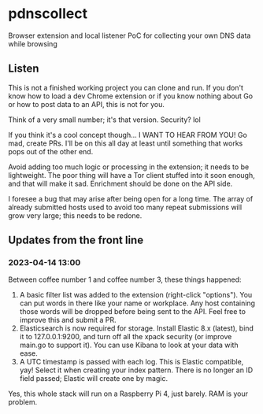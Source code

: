 # pdnscollect

Browser extension and local listener PoC for collecting your own DNS data while browsing

## Listen

This is not a finished working project you can clone and run. If you don't know how to load a dev Chrome extension or if you know nothing about Go or how to post data to an API, this is not for you.

Think of a very small number; it's that version. Security? lol

If you think it's a cool concept though... I WANT TO HEAR FROM YOU! Go mad, create PRs. I'll be on this all day at least until something that works pops out of the other end.

Avoid adding too much logic or processing in the extension; it needs to be lightweight. The poor thing will have a Tor client stuffed into it soon enough, and that will make it sad. Enrichment should be done on the API side.

I foresee a bug that may arise after being open for a long time. The array of already submitted hosts used to avoid too many repeat submissions will grow very large; this needs to be redone.

## Updates from the front line

### 2023-04-14 13:00
Between coffee number 1 and coffee number 3, these things happened:

1. A basic filter list was added to the extension (right-click "options"). You can put words in there like your name or workplace. Any host containing those words will be dropped before being sent to the API. Feel free to improve this and submit a PR.
2. Elasticsearch is now required for storage. Install Elastic 8.x (latest), bind it to 127.0.0.1:9200, and turn off all the xpack security (or improve main.go to support it). You can use Kibana to look at your data with ease.
3. A UTC timestamp is passed with each log. This is Elastic compatible, yay! Select it when creating your index pattern. There is no longer an ID field passed; Elastic will create one by magic.

Yes, this whole stack will run on a Raspberry Pi 4, just barely. RAM is your problem.
